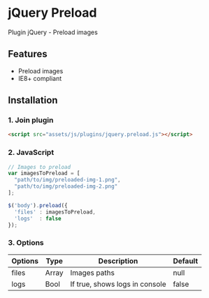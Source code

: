 # jQuery Preload

Plugin jQuery - Preload images



## Features

* Preload images
* IE8+ compliant


## Installation

### 1. Join plugin

```html
<script src="assets/js/plugins/jquery.preload.js"></script>
```

### 2. JavaScript

```js
// Images to preload
var imagesToPreload = [
  "path/to/img/preloaded-img-1.png",
  "path/to/img/preloaded-img-2.png"
];

$('body').preload({
  'files' : imagesToPreload,
  'logs'  : false
});
```

### 3. Options

Options | Type  | Description                    | Default
--------|-------|--------------------------------|--------
files   | Array | Images paths                   | null
logs    | Bool  | If true, shows logs in console | false

